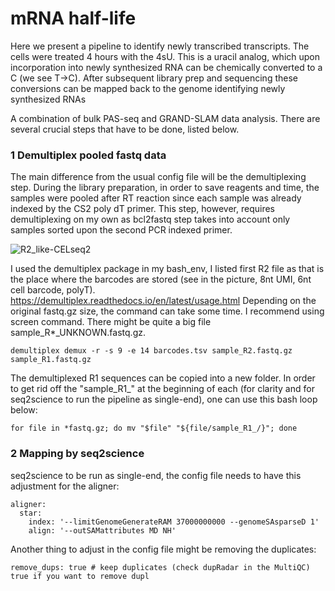 # mRNA half-life

Here we present a pipeline to identify newly transcribed transcripts.
The cells were treated 4 hours with the 4sU. This is a uracil analog, which upon incorporation into newly synthesized RNA can be chemically converted to a C (we see T->C). After subsequent library prep and sequencing these conversions can be mapped back to the genome identifying newly synthesized RNAs

A combination of bulk PAS-seq and GRAND-SLAM data analysis.
There are several crucial steps that have to be done, listed below.

### 1 Demultiplex pooled fastq data
The main difference from the usual config file will be the demultiplexing step. During the library preparation, in order to save reagents and time, the samples were pooled after RT reaction since each sample was already indexed by the CS2 poly dT primer. This step, however, requires demultiplexing on my own as bcl2fastq step takes into account only samples sorted upon the second PCR indexed primer.

![R2_like-CELseq2](https://github.com/user-attachments/assets/aaac2b9e-b857-4bfe-9c9a-67c74a6536de)

I used the demultiplex package in my bash_env, I listed first R2 file as that is the place where the barcodes are stored (see in the picture, 8nt UMI, 6nt cell barcode, polyT). https://demultiplex.readthedocs.io/en/latest/usage.html Depending on the original fastq.gz size, the command can take some time. I recommend using screen command. There might be quite a big file sample_R*_UNKNOWN.fastq.gz.
```
demultiplex demux -r -s 9 -e 14 barcodes.tsv sample_R2.fastq.gz sample_R1.fastq.gz
```

The demultiplexed R1 sequences can be copied into a new folder. In order to get rid off the "sample_R1_" at the beginning of each (for clarity and for seq2science to run the pipeline as single-end), one can use this bash loop below:
```
for file in *fastq.gz; do mv "$file" "${file/sample_R1_/}"; done
```

### 2 Mapping by seq2science
seq2science to be run as single-end, the config file needs to have this adjustment for the aligner:
```
aligner:
  star:
    index: '--limitGenomeGenerateRAM 37000000000 --genomeSAsparseD 1'
    align: '--outSAMattributes MD NH'
```

Another thing to adjust in the config file might be removing the duplicates:
```
remove_dups: true # keep duplicates (check dupRadar in the MultiQC) true if you want to remove dupl
```
